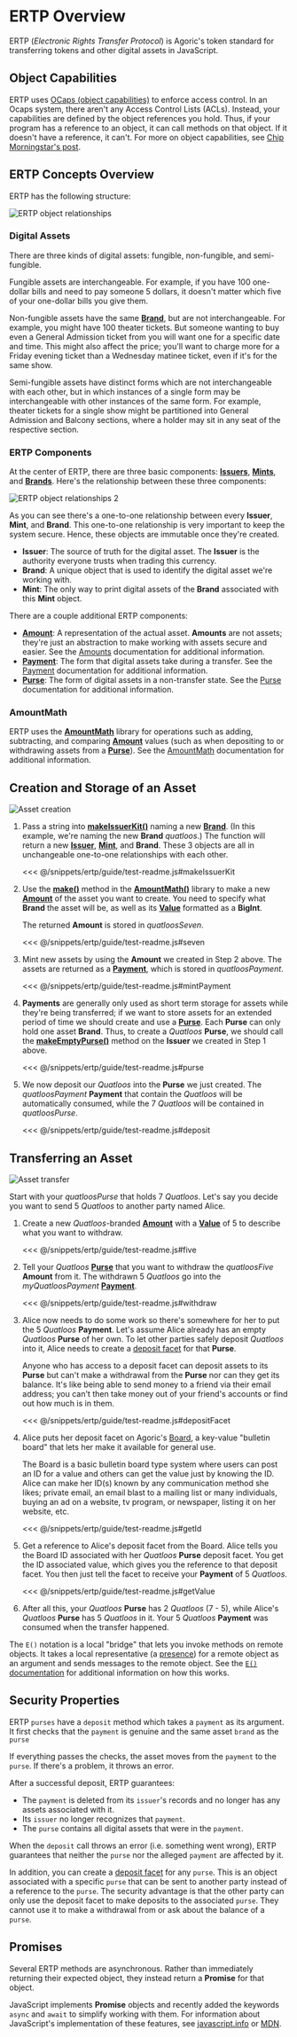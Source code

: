 # ERTP Overview

ERTP (*Electronic Rights Transfer Protocol*)
is Agoric's token standard for transferring tokens and other digital assets in
JavaScript.

## Object Capabilities

ERTP uses [OCaps (object capabilities)](../../glossary/#object-capabilities)
to enforce access control. In an Ocaps system, there aren't any
Access Control Lists (ACLs). Instead, your capabilities are defined by the object references you hold. 
Thus, if your program has a reference to an
object, it can call methods on that object. If it doesn't have a
reference, it can't. For more on object capabilities, see
[Chip Morningstar's post](http://habitatchronicles.com/2017/05/what-are-capabilities/).

## ERTP Concepts Overview

ERTP has the following structure:

![ERTP object relationships](./assets/relationships1.svg)

### Digital Assets

There are three kinds of digital assets: fungible, non-fungible, and semi-fungible.

Fungible assets are interchangeable. For example, if you have 100
one-dollar bills and need to pay someone 5 dollars, it doesn't matter
which five of your one-dollar bills you give them.

Non-fungible assets have the same **[Brand](/reference/ertp-api/brand.md)**, but are not
interchangeable. For example, you might have 100 theater tickets. But someone wanting to buy 
even a General Admission
ticket from you will want one for a specific date and time. This might also affect the price;
you'll want to charge more for a Friday evening ticket than a Wednesday matinee ticket,
even if it's for the same show.

Semi-fungible assets have distinct forms which are not interchangeable
with each other, but in which instances of a single form may be interchangeable with
other instances of the same form.
For example, theater tickets for a single show might be partitioned into General Admission
and Balcony sections, where a holder may sit in any seat of the respective section.

### ERTP Components

At the center of ERTP, there are three basic components: **[Issuers](/reference/ertp-api/issuer.md)**, 
**[Mints](/reference/ertp-api/mint.md)**, and **[Brands](/reference/ertp-api/brand.md)**. 
Here's the relationship between these three components:

![ERTP object relationships 2](./assets/relationships2.svg) 

As you can see there's a one-to-one relationship between every **Issuer**, **Mint**, and **Brand**.
This one-to-one relationship is very important to keep the system secure. Hence, these objects are
immutable once they're created.

* **Issuer**: The source of truth for the digital asset. The **Issuer** is the authority everyone trusts when trading this currency.
* **Brand**: A unique object that is used to identify the digital asset we're working with.
* **Mint**: The only way to print digital assets of the **Brand** associated with this **Mint** object.

There are a couple additional ERTP components:

* **[Amount](/reference/ertp-api/ertp-data-types.md#amount)**: A representation of the actual asset. **Amounts** are not assets; they're just an abstraction to make working with assets secure and easier. See the [Amounts](./amounts.md#amounts) documentation for additional information.
* **[Payment](/reference/ertp-api/payment.md)**: The form that digital assets take during a transfer. See the [Payment](./purses-and-payments.md#payments) documentation for additional information.
* **[Purse](/reference/ertp-api/purse.md)**: The form of digital assets in a non-transfer state. See the [Purse](./purses-and-payments.md#purses) documentation for additional information.

### AmountMath

ERTP uses the **[AmountMath](/reference/ertp-api/amount-math.md)** library for operations such as adding, subtracting,
and comparing **[Amount](/reference/ertp-api/ertp-data-types.md#amount)** values (such as when
depositing to or withdrawing assets from a **[Purse](/reference/ertp-api/purse.md)**). See the [AmountMath](./amount-math.md) documentation for additional information.

## Creation and Storage of an Asset

![Asset creation](./assets/asset-creation.svg)

1. Pass a string into **[makeIssuerKit()](/reference/ertp-api/issuer.md#makeissuerkit-allegedname-assetkind-displayinfo-optshutdownwithfailure-elementshape)**
naming a new **[Brand](/reference/ertp-api/brand.md)**. (In this example, we're naming the new
**Brand** *quatloos*.) The function will return a new **[Issuer](/reference/ertp-api/issuer.md)**,
**[Mint](/reference/ertp-api/mint.md)**, and **Brand**. These 3 objects are all in unchangeable 
one-to-one relationships with each other.

	<<< @/snippets/ertp/guide/test-readme.js#makeIssuerKit

2. Use the **[make()](/reference/ertp-api/amount-math.md#amountmath-make-brand-allegedvalue)** method
in the **[AmountMath()](/reference/ertp-api/amount-math.md)** library to make a new
**[Amount](/reference/ertp-api/ertp-data-types.md#amount)** of the asset you want to create. You need
to specify what **Brand** the asset will be, as well as its
**[Value](/reference/ertp-api/ertp-data-types.md#value)** formatted as a **BigInt**.

	The returned **Amount** is stored in *quatloosSeven*.

	<<< @/snippets/ertp/guide/test-readme.js#seven

3. Mint new assets by using the **Amount** we created in Step 2 above. The assets are returned as a
**[Payment](./purses-and-payments.md#payments)**, which is stored in *quatloosPayment*.

	<<< @/snippets/ertp/guide/test-readme.js#mintPayment

4. **Payments** are generally only used as short term storage for assets while they're being
transferred; if we want to store assets for an extended period of time we should create and use a
**[Purse](/reference/ertp-api/purse.md)**. Each **Purse** can only hold one asset **Brand**. Thus, to
create a *Quatloos* **Purse**, we should call the 
**[makeEmptyPurse()](/reference/ertp-api/issuer.md#anissuer-makeemptypurse)** method on the **Issuer**
we created in Step 1 above.

	<<< @/snippets/ertp/guide/test-readme.js#purse

5. We now deposit our *Quatloos* into the **Purse** we just created. The *quatloosPayment*
**Payment** that contain the *Quatloos* will be automatically consumed, while the 7 *Quatloos* will be
contained in *quatloosPurse*.

	<<< @/snippets/ertp/guide/test-readme.js#deposit

## Transferring an Asset

![Asset transfer](./assets/asset-transfer.svg)

Start with your *quatloosPurse* that holds 7 *Quatloos*. Let's say you decide you want to send 5
*Quatloos* to another party named Alice.

1. Create a new *Quatloos*-branded **[Amount](/reference/ertp-api/ertp-data-types.md#amount)** with a
**[Value](/reference/ertp-api/ertp-data-types.md#value)** of 5 to describe what you want to withdraw.

	<<< @/snippets/ertp/guide/test-readme.js#five

2. Tell your *Quatloos* **[Purse](/reference/ertp-api/purse.md)** that you want to withdraw
the *quatloosFive* **Amount** from it. The withdrawn 5 *Quatloos* go into the *myQuatloosPayment*
**[Payment](/reference/ertp-api/payment.md)**.

	<<< @/snippets/ertp/guide/test-readme.js#withdraw

3. Alice now needs to do some work so there's somewhere for her to put the 5 *Quatloos*
**Payment**. Let's assume Alice already has an empty *Quatloos* **Purse** of her own. 
To let other parties safely deposit *Quatloos* into it, Alice needs to create a
[deposit facet](../../glossary/#deposit-facet) for that **Purse**.

	Anyone who has access to a deposit facet can deposit assets to its **Purse** but can't make
a withdrawal from the **Purse** nor can they get its balance. It's like being able to send money to a 
friend via their email address; you can't then take money out of your friend's accounts or find out how
much is in them.

	<div class="language-js secondary">

	<<< @/snippets/ertp/guide/test-readme.js#depositFacet

	</div>

4. Alice puts her deposit facet on Agoric's [Board](/glossary/#board-agoric-board),
a key-value "bulletin board" that lets her make it available for general use.

	The Board is a basic bulletin board type system where users can post an ID for a value and
others can get the value just by knowing the ID. Alice can make her ID(s) known by any
communication method she likes; private email, an email blast to a mailing list or many individuals,
buying an ad on a website, tv program, or newspaper, listing it on her website, etc.

	<div class="language-js secondary">

	<<< @/snippets/ertp/guide/test-readme.js#getId

	</div>

5. Get a reference to Alice's deposit facet from the Board. Alice tells you the Board ID
associated with her *Quatloos* **Purse** deposit facet. You get the ID associated value, which
gives you the reference to that deposit facet. You then just tell the facet to receive your
**Payment** of 5 *Quatloos*.

	<<< @/snippets/ertp/guide/test-readme.js#getValue

6. After all this, your *Quatloos* **Purse** has 2 *Quatloos* (7 - 5), while Alice's *Quatloos*
**Purse** has 5 *Quatloos* in it. Your 5 *Quatloos* **Payment** was consumed when
the transfer happened.

The `E()` notation is a local "bridge" that lets you invoke methods on remote objects.
It takes a local representative (a [presence](../../glossary/#presence)) for a remote object
as an argument and sends messages to the remote object. See the 
[`E()` documentation](../js-programming/eventual-send.md) for additional information on how this works.

## Security Properties

ERTP `purses` have a `deposit` method which takes a `payment`
as its argument. It first checks that the `payment` is
genuine and the same asset `brand` as the `purse`

If everything passes the checks, the asset moves from 
the `payment` to the `purse`. If there's a problem, it throws an error.

After a successful deposit, ERTP guarantees:
- The `payment` is deleted from its `issuer`'s records and no longer has any assets associated with it.
- Its `issuer` no longer recognizes that `payment`.
- The `purse` contains all digital assets that were in the `payment`.

When the `deposit` call throws an error (i.e. something went wrong), ERTP guarantees
that neither the `purse` nor the alleged `payment` are affected by it.

In addition, you can create a [deposit facet](../../glossary/#deposit-facet) for any `purse`. This is an object associated
with a specific `purse` that can be sent to another party instead of a reference to the `purse`.
The security advantage is that the other party can only use the deposit facet to make deposits to the associated `purse`. They cannot use it to make a withdrawal from or ask about the balance of a `purse`.

## Promises

Several ERTP methods are asynchronous. Rather than immediately returning their expected object,
they instead return a **Promise** for that object.

JavaScript implements **Promise** objects and recently added the keywords `async` and `await` to
simplify working with them. For information about JavaScript's implementation of these features,
see [javascript.info](https://javascript.info/async) or
[MDN](https://developer.mozilla.org/en-US/docs/Learn/JavaScript/Asynchronous).
